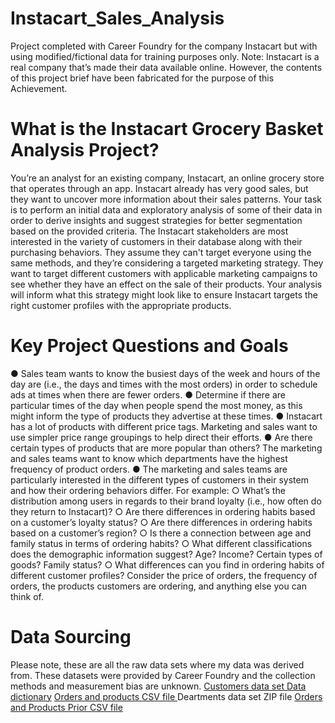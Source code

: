 # Instacart_Sales_Analysis
Project completed with Career Foundry for the company Instacart but with using modified/fictional data for training purposes only. Note: Instacart is a real company that’s made their data available online. However, the contents of this project brief have been fabricated for the purpose of this Achievement.
# What is the Instacart Grocery Basket Analysis Project?
You’re an analyst for an existing company, Instacart, an online grocery store
that operates through an app. Instacart already has very good sales, but they
want to uncover more information about their sales patterns. Your task is to
perform an initial data and exploratory analysis of some of their data in order
to derive insights and suggest strategies for better segmentation based on
the provided criteria. The Instacart stakeholders are most interested in the variety of customers in their database along with their purchasing behaviors. They assume they can't target everyone using the
same methods, and they’re considering a targeted marketing strategy. They want to target
different customers with applicable marketing campaigns to see whether they have an effect
on the sale of their products. Your analysis will inform what this strategy might look like to
ensure Instacart targets the right customer profiles with the appropriate products.
# Key Project Questions and Goals
● Sales team wants to know the busiest days of the week and hours of the
day are (i.e., the days and times with the most orders) in order to schedule ads at
times when there are fewer orders.
● Determine if there are particular times of the day when people spend the most money, as this might inform the type of products they advertise at these times.
● Instacart has a lot of products with different price tags. Marketing and sales want to
use simpler price range groupings to help direct their efforts.
● Are there certain types of products that are more popular than others? The marketing
and sales teams want to know which departments have the highest frequency of
product orders.
● The marketing and sales teams are particularly interested in the different types of
customers in their system and how their ordering behaviors differ. For example:
○ What’s the distribution among users in regards to their brand loyalty (i.e., how
often do they return to Instacart)?
○ Are there differences in ordering habits based on a customer’s loyalty status?
○ Are there differences in ordering habits based on a customer’s region?
○ Is there a connection between age and family status in terms of ordering
habits?
○ What different classifications does the demographic information suggest?
Age? Income? Certain types of goods? Family status?
○ What differences can you find in ordering habits of different customer
profiles? Consider the price of orders, the frequency of orders, the products
customers are ordering, and anything else you can think of.
# Data Sourcing
Please note, these are all the raw data sets where my data was derived from. These datasets were provided by Career Foundry and the collection methods and measurement bias are unknown. 
[Customers data set
](https://s3.amazonaws.com/coach-courses-us/public/courses/data-immersion/A4/A4_Data_Assets/customers.zip
)
[Data dictionary](https://gist.github.com/jeremystan/c3b39d947d9b88b3ccff3147dbcf6c6b)
[Orders and products CSV file
](https://s3.amazonaws.com/coach-courses-us/public/courses/data-immersion/A4/A4_Data_Assets/4.3_orders_products.zip
)Deartments data set ZIP file
[Orders and Products Prior CSV file
](https://s3.amazonaws.com/coach-courses-us/public/courses/data-immersion/A4/A4_Data_Assets/4.6_orders_products_prior.zip
)
